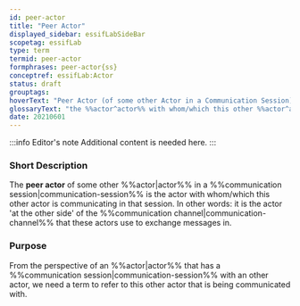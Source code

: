 ```yaml
---
id: peer-actor
title: "Peer Actor"
displayed_sidebar: essifLabSideBar
scopetag: essifLab
type: term
termid: peer-actor
formphrases: peer-actor{ss}
conceptref: essifLab:Actor
status: draft
grouptags:
hoverText: "Peer Actor (of some other Actor in a Communication Session): the Actor with whom/which this other Actor is communicating in that Communication Session."
glossaryText: "the %%actor^actor%% with whom/which this other %%actor^actor%% is communicating in that %%communication session^communication-session%%."
date: 20210601
---
```


:::info Editor's note
Additional content is needed here.
:::

### Short Description
The **peer actor** of some other %%actor|actor%% in a %%communication session|communication-session%% is the actor with whom/which this other actor is communicating in that session. In other words: it is the actor 'at the other side' of the %%communication channel|communication-channel%% that these actors use to exchange messages in.

### Purpose
From the perspective of an %%actor|actor%% that has a %%communication session|communication-session%% with an other actor, we need a term to refer to this other actor that is being communicated with.
